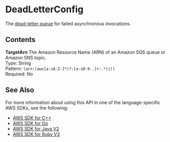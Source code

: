 # DeadLetterConfig<a name="API_DeadLetterConfig"></a>

The [dead\-letter queue](https://docs.aws.amazon.com/lambda/latest/dg/invocation-async.html#dlq) for failed asynchronous invocations\.

## Contents<a name="API_DeadLetterConfig_Contents"></a>

 **TargetArn**   <a name="SSS-Type-DeadLetterConfig-TargetArn"></a>
The Amazon Resource Name \(ARN\) of an Amazon SQS queue or Amazon SNS topic\.  
Type: String  
Pattern: `(arn:(aws[a-zA-Z-]*)?:[a-z0-9-.]+:.*)|()`   
Required: No

## See Also<a name="API_DeadLetterConfig_SeeAlso"></a>

For more information about using this API in one of the language\-specific AWS SDKs, see the following:
+  [ AWS SDK for C\+\+](https://docs.aws.amazon.com/goto/SdkForCpp/lambda-2015-03-31/DeadLetterConfig) 
+  [ AWS SDK for Go](https://docs.aws.amazon.com/goto/SdkForGoV1/lambda-2015-03-31/DeadLetterConfig) 
+  [ AWS SDK for Java V2](https://docs.aws.amazon.com/goto/SdkForJavaV2/lambda-2015-03-31/DeadLetterConfig) 
+  [ AWS SDK for Ruby V3](https://docs.aws.amazon.com/goto/SdkForRubyV3/lambda-2015-03-31/DeadLetterConfig) 
